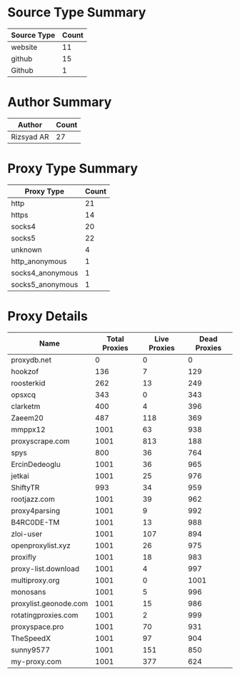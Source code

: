 # Source Type Summary

| Source Type | Count |
|-------------|-------|
| website | 11 |
| github | 15 |
| Github | 1 |


# Author Summary

| Author | Count |
|--------|-------|
| Rizsyad AR | 27 |


# Proxy Type Summary

| Proxy Type | Count |
|------------|-------|
| http | 21 |
| https | 14 |
| socks4 | 20 |
| socks5 | 22 |
| unknown | 4 |
| http_anonymous | 1 |
| socks4_anonymous | 1 |
| socks5_anonymous | 1 |


# Proxy Details

| Name | Total Proxies | Live Proxies | Dead Proxies |
|------|---------------|--------------|---------------|
| proxydb.net | 0 | 0 | 0 |
| hookzof | 136 | 7 | 129 |
| roosterkid | 262 | 13 | 249 |
| opsxcq | 343 | 0 | 343 |
| clarketm | 400 | 4 | 396 |
| Zaeem20 | 487 | 118 | 369 |
| mmppx12 | 1001 | 63 | 938 |
| proxyscrape.com | 1001 | 813 | 188 |
| spys | 800 | 36 | 764 |
| ErcinDedeoglu | 1001 | 36 | 965 |
| jetkai | 1001 | 25 | 976 |
| ShiftyTR | 993 | 34 | 959 |
| rootjazz.com | 1001 | 39 | 962 |
| proxy4parsing | 1001 | 9 | 992 |
| B4RC0DE-TM | 1001 | 13 | 988 |
| zloi-user | 1001 | 107 | 894 |
| openproxylist.xyz | 1001 | 26 | 975 |
| proxifly | 1001 | 18 | 983 |
| proxy-list.download | 1001 | 4 | 997 |
| multiproxy.org | 1001 | 0 | 1001 |
| monosans | 1001 | 5 | 996 |
| proxylist.geonode.com | 1001 | 15 | 986 |
| rotatingproxies.com | 1001 | 2 | 999 |
| proxyspace.pro | 1001 | 70 | 931 |
| TheSpeedX | 1001 | 97 | 904 |
| sunny9577 | 1001 | 151 | 850 |
| my-proxy.com | 1001 | 377 | 624 |

